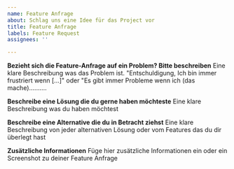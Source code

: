 ```yaml
---
name: Feature Anfrage
about: Schlag uns eine Idee für das Project vor
title: Feature Anfrage
labels: Feature Request
assignees: ''

---
```


**Bezieht sich die Feature-Anfrage auf ein Problem? Bitte beschreiben**
Eine klare Beschreibung was das Problem ist. "Entschuldigung, Ich bin immer frustriert wenn [...]" oder "Es gibt immer Probleme wenn ich (das mache)..........

**Beschreibe eine Lösung die du gerne haben möchteste**
Eine klare Beschreibung was du haben möchtest

**Beschreibe eine Alternative die du in Betracht ziehst**
Eine klare Beschreibung von jeder alternativen Lösung oder vom Features das du dir überlegt hast

**Zusätzliche Informationen**
Füge hier zusätzliche Informationen ein oder ein Screenshot zu deiner Feature Anfrage
